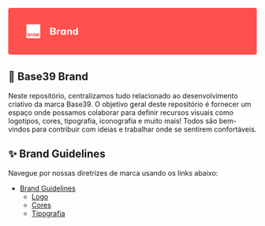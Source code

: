 
[![Base39 Brand Banner](./assets/github-banner-brand.png)](https://base39.com.br)

## 🎨 Base39 Brand
Neste repositório, centralizamos tudo relacionado ao desenvolvimento criativo da marca Base39. O objetivo geral deste repositório é fornecer um espaço onde possamos colaborar para definir recursos visuais como logotipos, cores, tipografia, iconografia e muito mais! Todos são bem-vindos para contribuir com ideias e trabalhar onde se sentirem confortáveis.

## ✨ Brand Guidelines
Navegue por nossas diretrizes de marca usando os links abaixo:

- [Brand Guidelines](brand-guidelines/README.md)
    - [Logo](brand-guidelines/logo/README.md)
    - [Cores](brand-guidelines/color/README.md)
    - [Tipografia](brand-guidelines/typography/README.md)